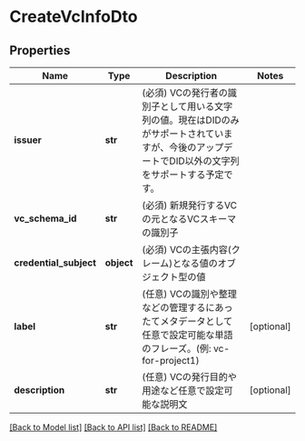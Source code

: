 # CreateVcInfoDto

## Properties
Name | Type | Description | Notes
------------ | ------------- | ------------- | -------------
**issuer** | **str** | (必須) VCの発行者の識別子として用いる文字列の値。現在はDIDのみがサポートされていますが、今後のアップデートでDID以外の文字列をサポートする予定です。 | 
**vc_schema_id** | **str** | (必須) 新規発行するVCの元となるVCスキーマの識別子 | 
**credential_subject** | **object** | (必須) VCの主張内容(クレーム)となる値のオブジェクト型の値 | 
**label** | **str** | (任意) VCの識別や整理などの管理するにあったてメタデータとして任意で設定可能な単語のフレーズ。(例: vc-for-project1) | [optional] 
**description** | **str** | (任意) VCの発行目的や用途など任意で設定可能な説明文 | [optional] 

[[Back to Model list]](../README.md#documentation-for-models) [[Back to API list]](../README.md#documentation-for-api-endpoints) [[Back to README]](../README.md)

